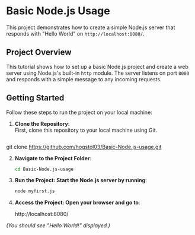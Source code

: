 # Basic Node.js Usage

This project demonstrates how to create a simple Node.js server that responds with "Hello World" on `http://localhost:8080/`.

## Project Overview

This tutorial shows how to set up a basic Node.js project and create a web server using Node.js's built-in `http` module. The server listens on port `8080` and responds with a simple message to any incoming requests.

## Getting Started

Follow these steps to run the project on your local machine:

1. **Clone the Repository**:  
   First, clone this repository to your local machine using Git.

   ```bash
  git clone https://github.com/hogstol03/Basic-Node.js-usage.git

2. **Navigate to the Project Folder**:

   ```bash
   cd Basic-Node.js-usage

3. **Run the Project: Start the Node.js server by running**:
  
   ```bash
   node myfirst.js

4. **Access the Project: Open your browser and go to**:

   http://localhost:8080/

*(You should see "Hello World!" displayed.)*
